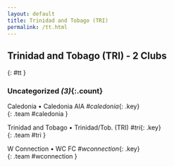 ```yaml
---
layout: default
title: Trinidad and Tobago (TRI)
permalink: /tt.html
---
```



## Trinidad and Tobago (TRI) - 2 Clubs
{: #tt }









### Uncategorized _(3)_{:.count}


Caledonia • Caledonia AIA   _#caledonia_{: .key} <br>
{: .team #caledonia }

Trinidad and Tobago • Trinidad/Tob.  (TRI)  _#tri_{: .key} <br>
{: .team #tri }

W Connection • WC FC   _#wconnection_{: .key} <br>
{: .team #wconnection }


 
